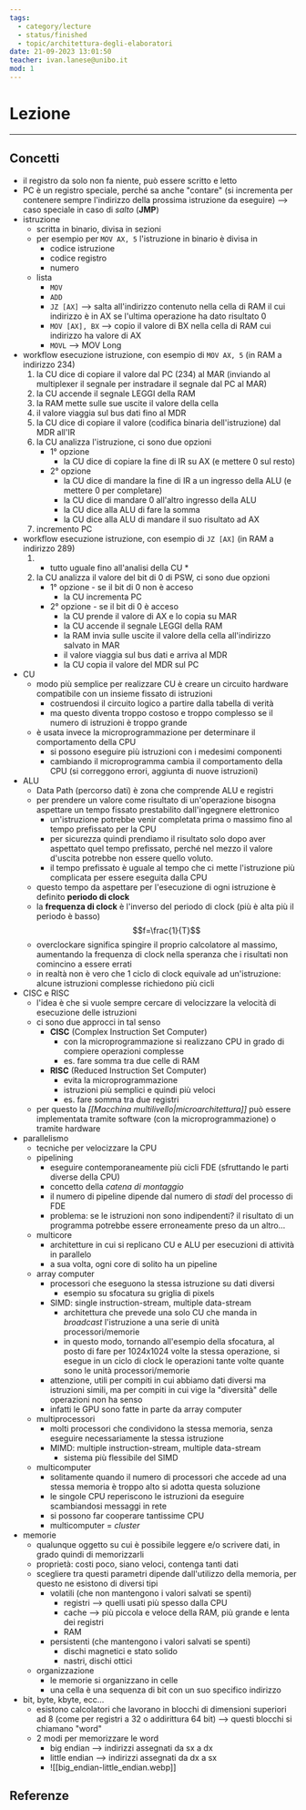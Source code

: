 ```yaml
---
tags:
  - category/lecture
  - status/finished
  - topic/architettura-degli-elaboratori
date: 21-09-2023 13:01:50
teacher: ivan.lanese@unibo.it
mod: 1
---
```

# Lezione
---
## Concetti
- il registro da solo non fa niente, può essere scritto e letto
- PC è un registro speciale, perché sa anche "contare" (si incrementa per contenere sempre l'indirizzo della prossima istruzione da eseguire) --> caso speciale in caso di _salto_ (**JMP**)
- istruzione
	- scritta in binario, divisa in sezioni
	- per esempio per `MOV AX, 5` l'istruzione in binario è divisa in
		- codice istruzione
		- codice registro
		- numero
	- lista
		- `MOV`
		- `ADD`
		- `JZ [AX]` --> salta all'indirizzo contenuto nella cella di RAM il cui indirizzo è in AX se l'ultima operazione ha dato risultato 0
		- `MOV [AX], BX` --> copio il valore di BX nella cella di RAM cui indirizzo ha valore di AX
		- `MOVL` --> MOV Long
- workflow esecuzione istruzione, con esempio di `MOV AX, 5` (in RAM a indirizzo 234)
	1. la CU dice di copiare il valore dal PC (234) al MAR (inviando al multiplexer il segnale per instradare il segnale dal PC al MAR)
	2. la CU accende il segnale LEGGI della RAM
	3. la RAM mette sulle sue uscite il valore della cella
	4. il valore viaggia sul bus dati fino al MDR
	5. la CU dice di copiare il valore (codifica binaria dell'istruzione) dal MDR all'IR
	6. la CU analizza l'istruzione, ci sono due opzioni
		- 1° opzione
			- la CU dice di copiare la fine di IR su AX (e mettere 0 sul resto)
		- 2° opzione
			- la CU dice di mandare la fine di IR a un ingresso della ALU (e mettere 0 per completare)
			- la CU dice di mandare 0 all'altro ingresso della ALU
			- la CU dice alla ALU di fare la somma
			- la CU dice alla ALU di mandare il suo risultato ad AX
	7. incremento PC
- workflow esecuzione istruzione, con esempio di `JZ [AX]` (in RAM a indirizzo 289)
	1. * tutto uguale fino all'analisi della CU *
	2. la CU analizza il valore del bit di 0 di PSW, ci sono due opzioni
		- 1° opzione - se il bit di 0 non è acceso
			- la CU incrementa PC
		- 2° opzione - se il bit di 0 è acceso
			- la CU prende il valore di AX e lo copia su MAR
			- la CU accende il segnale LEGGI della RAM
			- la RAM invia sulle uscite il valore della cella all'indirizzo salvato in MAR
			- il valore viaggia sul bus dati e arriva al MDR
			- la CU copia il valore del MDR sul PC
- CU
	- modo più semplice per realizzare CU è creare un circuito hardware compatibile con un insieme fissato di istruzioni
		- costruendosi il circuito logico a partire dalla tabella di verità
		- ma questo diventa troppo costoso e troppo complesso se il numero di istruzioni è troppo grande
	- è usata invece la microprogrammazione per determinare il comportamento della CPU
		- si possono eseguire più istruzioni con i medesimi componenti
		- cambiando il microprogramma cambia il comportamento della CPU (si correggono errori, aggiunta di nuove istruzioni)
- ALU
	- Data Path (percorso dati) è zona che comprende ALU e registri
	- per prendere un valore come risultato di un'operazione bisogna aspettare un tempo fissato prestabilito dall'ingegnere elettronico
		- un'istruzione potrebbe venir completata prima o massimo fino al tempo prefissato per la CPU
		- per sicurezza quindi prendiamo il risultato solo dopo aver aspettato quel tempo prefissato, perché nel mezzo il valore d'uscita potrebbe non essere quello voluto.
		- il tempo prefissato è uguale al tempo che ci mette l'istruzione più complicata per essere eseguita dalla CPU
	- questo tempo da aspettare per l'esecuzione di ogni istruzione è definito **periodo di clock**
	- la **frequenza di clock** è l'inverso del periodo di clock (più è alta più il periodo è basso)
	  $$f=\frac{1}{T}$$
	- overclockare significa spingire il proprio calcolatore al massimo, aumentando la frequenza di clock nella speranza che i risultati non comincino a essere errati
	- in realtà non è vero che 1 ciclo di clock equivale ad un'istruzione: alcune istruzioni complesse richiedono più cicli
- CISC e RISC
	- l'idea è che si vuole sempre cercare di velocizzare la velocità di esecuzione delle istruzioni
	- ci sono due approcci in tal senso
		- **CISC** (Complex Instruction Set Computer)
			- con la microprogrammazione si realizzano CPU in grado di compiere operazioni complesse
			- es. fare somma tra due celle di RAM
		- **RISC** (Reduced Instruction Set Computer)
			- evita la microprogrammazione
			- istruzioni più semplici e quindi più veloci
			- es. fare somma tra due registri
	- per questo la _[[Macchina multilivello|microarchitettura]]_ può essere implementata tramite software (con la microprogrammazione) o tramite hardware
- parallelismo
	- tecniche per velocizzare la CPU
	- pipelining
		- eseguire contemporaneamente più cicli FDE (sfruttando le parti diverse della CPU)
		- concetto della _catena di montaggio_
		- il numero di pipeline dipende dal numero di _stadi_ del processo di FDE
		- problema: se le istruzioni non sono indipendenti? il risultato di un programma potrebbe essere erroneamente preso da un altro...
	- multicore
		- architetture in cui si replicano CU e ALU per esecuzioni di attività in parallelo
		- a sua volta, ogni core di solito ha un pipeline
	- array computer
		- processori che eseguono la stessa istruzione su dati diversi
			- esempio su sfocatura su griglia di pixels
		- SIMD: single instruction-stream, multiple data-stream
			- architettura che prevede una solo CU che manda in _broadcast_ l'istruzione a una serie di unità processori/memorie
			- in questo modo, tornando all'esempio della sfocatura, al posto di fare per 1024x1024 volte la stessa operazione, si esegue in un ciclo di clock le operazioni tante volte quante sono le unità processori/memorie
		- attenzione, utili per compiti in cui abbiamo dati diversi ma istruzioni simili, ma per compiti in cui vige la "diversità" delle operazioni non ha senso
		- infatti le GPU sono fatte in parte da array computer
	- multiprocessori
		- molti processori che condividono la stessa memoria, senza eseguire necessariamente la stessa istruzione
		- MIMD: multiple instruction-stream, multiple data-stream
			- sistema più flessibile del SIMD
	- multicomputer
		- solitamente quando il numero di processori che accede ad una stessa memoria è troppo alto si adotta questa soluzione
		- le singole CPU reperiscono le istruzioni da eseguire scambiandosi messaggi in rete
		- si possono far cooperare tantissime CPU
		- multicomputer = _cluster_
- memorie
	- qualunque oggetto su cui è possibile leggere e/o scrivere dati, in grado quindi di memorizzarli
	- proprietà: costi poco, siano veloci, contenga tanti dati
	- scegliere tra questi parametri dipende dall'utilizzo della memoria, per questo ne esistono di diversi tipi
		- volatili (che non mantengono i valori salvati se spenti)
			- registri --> quelli usati più spesso dalla CPU
			- cache --> più piccola e veloce della RAM, più grande e lenta dei registri
			- RAM
		- persistenti (che mantengono i valori salvati se spenti)
			- dischi magnetici e stato solido
			- nastri, dischi ottici
	- organizzazione
		- le memorie si organizzano in celle
		- una cella è una sequenza di bit con un suo specifico indirizzo
- bit, byte, kbyte, ecc...
	- esistono calcolatori che lavorano in blocchi di dimensioni superiori ad 8 (come per registri a 32 o addirittura 64 bit) --> questi blocchi si chiamano "word"
	- 2 modi per memorizzare le word
		- big endian --> indirizzi assegnati da sx a dx
		- little endian --> indirizzi assegnati da dx a sx
		- ![[big_endian-little_endian.webp]]

## Referenze
